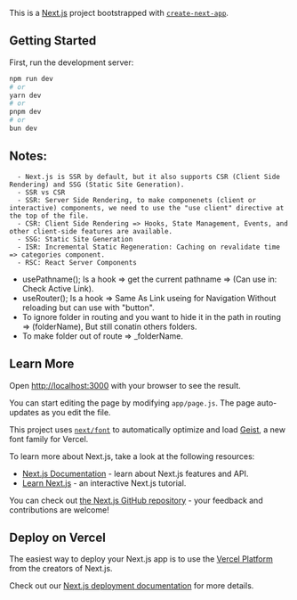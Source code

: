 This is a [Next.js](https://nextjs.org) project bootstrapped with [`create-next-app`](https://github.com/vercel/next.js/tree/canary/packages/create-next-app).

## Getting Started

First, run the development server:

```bash
npm run dev
# or
yarn dev
# or
pnpm dev
# or
bun dev
```

## Notes:

```
  - Next.js is SSR by default, but it also supports CSR (Client Side Rendering) and SSG (Static Site Generation).
  - SSR vs CSR
  - SSR: Server Side Rendering, to make componenets (client or interactive) components, we need to use the "use client" directive at the top of the file.
  - CSR: Client Side Rendering => Hooks, State Management, Events, and other client-side features are available.
  - SSG: Static Site Generation
  - ISR: Incremental Static Regeneration: Caching on revalidate time => categories component.
  - RSC: React Server Components
```

- usePathname(); Is a hook => get the current pathname => (Can use in: Check Active Link).
- useRouter(); Is a hook => Same As Link useing for Navigation Without reloading but can use with "button".
- To ignore folder in routing and you want to hide it in the path in routing => (folderName), But still conatin others folders.
- To make folder out of route => _folderName.

## Learn More

Open [http://localhost:3000](http://localhost:3000) with your browser to see the result.

You can start editing the page by modifying `app/page.js`. The page auto-updates as you edit the file.

This project uses [`next/font`](https://nextjs.org/docs/app/building-your-application/optimizing/fonts) to automatically optimize and load [Geist](https://vercel.com/font), a new font family for Vercel.

To learn more about Next.js, take a look at the following resources:

- [Next.js Documentation](https://nextjs.org/docs) - learn about Next.js features and API.
- [Learn Next.js](https://nextjs.org/learn) - an interactive Next.js tutorial.

You can check out [the Next.js GitHub repository](https://github.com/vercel/next.js) - your feedback and contributions are welcome!

## Deploy on Vercel

The easiest way to deploy your Next.js app is to use the [Vercel Platform](https://vercel.com/new?utm_medium=default-template&filter=next.js&utm_source=create-next-app&utm_campaign=create-next-app-readme) from the creators of Next.js.

Check out our [Next.js deployment documentation](https://nextjs.org/docs/app/building-your-application/deploying) for more details.
